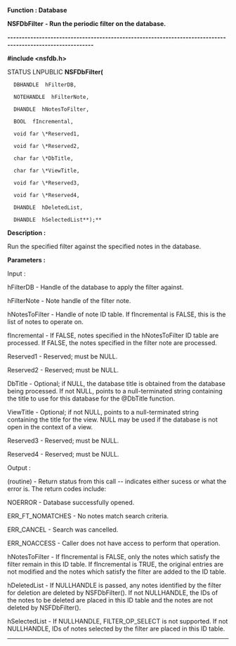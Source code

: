 




<!--
 /\* Font Definitions \*/
 @font-face
 {font-family:"Tms Rmn";
 panose-1:2 2 6 3 4 5 5 2 3 4;}
@font-face
 {font-family:Helv;
 panose-1:2 11 6 4 2 2 2 3 2 4;}
@font-face
 {font-family:"Cambria Math";
 panose-1:2 4 5 3 5 4 6 3 2 4;}
 /\* Style Definitions \*/
 p.MsoNormal, li.MsoNormal, div.MsoNormal
 {margin-top:0cm;
 margin-right:0cm;
 margin-bottom:8.0pt;
 margin-left:0cm;
 line-height:107%;
 font-size:11.0pt;
 font-family:"Calibri",sans-serif;}
.MsoChpDefault
 {font-size:11.0pt;}
.MsoPapDefault
 {margin-bottom:8.0pt;
 line-height:107%;}
 /\* Page Definitions \*/
 @page WordSection1
 {size:612.0pt 792.0pt;
 margin:72.0pt 72.0pt 72.0pt 72.0pt;}
div.WordSection1
 {page:WordSection1;}
-->




 


**Function : Database**



**NSFDbFilter** **- Run the
periodic filter on the database.**


**----------------------------------------------------------------------------------------------------------**



**#include <nsfdb.h>**



STATUS
LNPUBLIC **NSFDbFilter(**  

      DBHANDLE  hFilterDB,  

      NOTEHANDLE  hFilterNote,  

      DHANDLE  hNotesToFilter,  

      BOOL  fIncremental,  

      void far \*Reserved1,  

      void far \*Reserved2,  

      char far \*DbTitle,  

      char far \*ViewTitle,  

      void far \*Reserved3,  

      void far \*Reserved4,  

      DHANDLE  hDeletedList,  

      DHANDLE  hSelectedList**);**



**Description :**



Run the
specified filter against the specified notes in the database.  


 


**Parameters :**



Input :  

hFilterDB  -  Handle of the database to apply the filter against.  

  

hFilterNote  -  Note handle of the filter note.  

  

hNotesToFilter  -  Handle of note ID table.  If fIncremental is FALSE, this is
the list of notes to operate on.  

  

fIncremental  -  If FALSE, notes specified in the hNotesToFilter ID table are
processed.  If FALSE, the notes specified in the filter note are processed.  

  

Reserved1  -  Reserved;  must be NULL.  

  

Reserved2  -  Reserved;  must be NULL.  

  

DbTitle  -  Optional;  if NULL, the database title is obtained from the
database being processed.  If not NULL, points to a null-terminated string
containing the title to use for this database for the @DbTitle function.  

  

ViewTitle  -  Optional;  if not NULL, points to a null-terminated string
containing the title for the view.  NULL may be used if the database is not
open in the context of a view.  

  

Reserved3  -  Reserved;  must be NULL.  

  

Reserved4  -  Reserved;  must be NULL.  

  




Output :  

(routine)  -  Return status from this call -- indicates either sucess or what
the error is. The return codes include:  

  

NOERROR - Database successfully opened.  

ERR\_FT\_NOMATCHES - No notes match search criteria.  

ERR\_CANCEL - Search was cancelled.  

ERR\_NOACCESS - Caller does not have access to perform that operation.  

  

  

hNotesToFilter  -  If fIncremental is FALSE, only the notes which satisfy the
filter remain in this ID table.  If fIncremental is TRUE, the original entries
are not modified and the notes which satisfy the filter are added to the ID
table.  

  

hDeletedList  -  If NULLHANDLE is passed, any notes identified by the filter
for deletion are deleted by NSFDbFilter().  If not NULLHANDLE, the IDs of the
notes to be deleted are placed in this ID table and the notes are not deleted
by NSFDbFilter().  

  

hSelectedList  -  If NULLHANDLE, FILTER\_OP\_SELECT is not supported.  If not
NULLHANDLE, IDs of notes selected by the filter are placed in this ID table.  

  




 




----------------------------------------------------------------------------------------------------------


 





